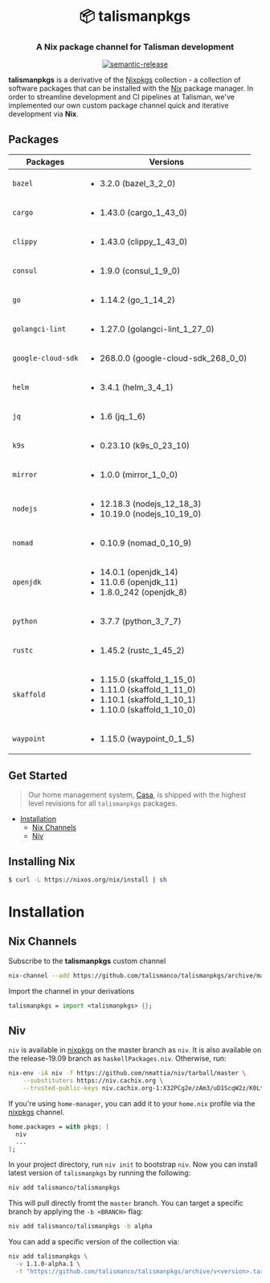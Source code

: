 <h1 align="center" style="border-bottom: none;">📦 talismanpkgs</h1>
<h3 align="center">A Nix package channel for Talisman development</h3>
<p align="center">
  <a href="#badge">
    <img alt="semantic-release" src="https://img.shields.io/badge/%20%20%F0%9F%93%A6%F0%9F%9A%80-semantic--release-e10079.svg">
  </a>
</p>

**talismanpkgs** is a derivative of the [Nixpkgs](https://github.com/nixos/nixpkgs) collection - a collection of software packages that can be installed with the [Nix](https://nixos.org/nix/) package manager. In order to streamline development and CI pipelines at Talisman, we've implemented our own custom package channel quick and iterative development via **Nix**.

## Packages

| Packages           | Versions                                                                                                                                      |
| ------------------ | --------------------------------------------------------------------------------------------------------------------------------------------- |
| `bazel`            | <ul><li>3.2.0 (bazel_3_2_0)</li></ul>                                                                                                         |
| `cargo`            | <ul><li>1.43.0 (cargo_1_43_0)</li></ul>                                                                                                      |
| `clippy`           | <ul><li>1.43.0 (clippy_1_43_0)</li></ul>                                                                                                      |
| `consul`           | <ul><li>1.9.0 (consul_1_9_0)</li></ul>                                                                                                       |
| `go`               | <ul><li>1.14.2 (go_1_14_2)</li></ul>                                                                                                          |
| `golangci-lint`    | <ul><li>1.27.0 (golangci-lint_1_27_0)</li></ul>                                                                                               |
| `google-cloud-sdk` | <ul><li>268.0.0 (google-cloud-sdk_268_0_0)</li></ul>                                                                                          |
| `helm`             | <ul><li>3.4.1 (helm_3_4_1)</li></ul>                                                                                                          |
| `jq`               | <ul><li>1.6 (jq_1_6)</li></ul>                                                                                                                |
| `k9s`              | <ul><li>0.23.10 (k9s_0_23_10)</li></ul>                                                                                                       |
| `mirror`           | <ul><li>1.0.0 (mirror_1_0_0)</li></ul>                                                                                                        |
| `nodejs`           | <ul><li>12.18.3 (nodejs_12_18_3)</li><li>10.19.0 (nodejs_10_19_0)</li></ul>                                                                   |
| `nomad`            | <ul><li>0.10.9 (nomad_0_10_9)</li></ul>                                                                                                       |
| `openjdk`          | <ul><li>14.0.1 (openjdk_14)</li><li>11.0.6 (openjdk_11)</li><li>1.8.0_242 (openjdk_8)</li></ul>                                               |
| `python`           | <ul><li>3.7.7 (python_3_7_7)</li></ul>                                                                                                        |
| `rustc`            | <ul><li>1.45.2 (rustc_1_45_2)</li></ul>                                                                                                       |
| `skaffold`         | <ul><li>1.15.0 (skaffold_1_15_0)</li><li>1.11.0 (skaffold_1_11_0)</li><li>1.10.1 (skaffold_1_10_1)</li><li>1.10.0 (skaffold_1_10_0)</li></ul> |
| `waypoint`         | <ul><li>1.15.0 (waypoint_0_1_5)</li></ul>                                                                                                     |

## Get Started

> Our home management system, [Casa](https://github.com/talismanco/casa), is shipped with the highest level revisions for all `talismanpkgs` packages.

- [Installation](#installation)
  - [Nix Channels](#nix-channels)
  - [Niv](#niv)

## Installing Nix

```bash
$ curl -L https://nixos.org/nix/install | sh
```

# Installation

## Nix Channels

Subscribe to the **talismanpkgs** custom channel

```bash
nix-channel --add https://github.com/talismanco/talismanpkgs/archive/master.tar.gz talismanpkgs
```

Import the channel in your derivations

```nix
talismanpkgs = import <talismanpkgs> {};
```

## Niv

`niv` is available in [nixpkgs](https://github.com/NixOS/nixpkgs) on the master branch as `niv`. It is also available on the release-19.09 branch as `haskellPackages.niv`. Otherwise, run:

```bash
nix-env -iA niv -f https://github.com/nmattia/niv/tarball/master \
    --substituters https://niv.cachix.org \
    --trusted-public-keys niv.cachix.org-1:X32PCg2e/zAm3/uD1ScqW2z/K0LtDyNV7RdaxIuLgQM=
```

If you're using `home-manager`, you can add it to your `home.nix` profile via the [nixpkgs](https://github.com/NixOS/nixpkgs) channel.

```nix
home.packages = with pkgs; [
  niv
  ...
];
```

In your project directory, run `niv init` to bootstrap `niv`. Now you can install latest version of `talismanpkgs` by running the following:

```bash
niv add talismanco/talismanpkgs
```

This will pull directly fromt the `master` branch. You can target a specific branch by applying the `-b <BRANCH>` flag:

```bash
niv add talismanco/talismanpkgs -b alpha
```

You can add a specific version of the collection via:

```bash
niv add talismanpkgs \
  -v 1.1.0-alpha.1 \
  -t "https://github.com/talismanco/talismanpkgs/archive/v<version>.tar.gz"
```
